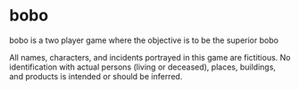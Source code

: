 # bobo
bobo is a two player game where the objective is to be the superior bobo

All names, characters, and incidents portrayed in this game are fictitious. No identification with actual persons (living or deceased), places, buildings, and products is intended or should be inferred.
